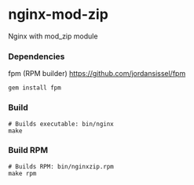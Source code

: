 # nginx-mod-zip
Nginx with mod_zip module

### Dependencies
fpm (RPM builder) https://github.com/jordansissel/fpm
```
gem install fpm
```

### Build
```
# Builds executable: bin/nginx
make
```

### Build RPM
```
# Builds RPM: bin/nginxzip.rpm
make rpm
```
